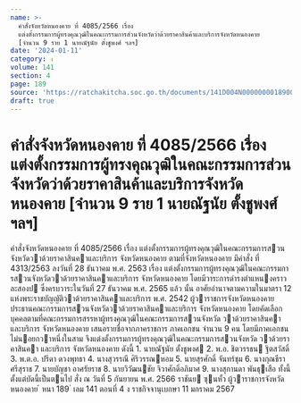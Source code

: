 ```yaml
---
name: >-
  คำสั่งจังหวัดหนองคาย ที่ 4085/2566 เรื่อง
  แต่งตั้งกรรมการผู้ทรงคุณวุฒิในคณะกรรมการส่วนจังหวัดว่าด้วยราคาสินค้าและบริการจังหวัดหนองคาย
  [จำนวน 9 ราย 1 นายณัฐนัย ตั้งชูพงศ์ ฯลฯ]
date: '2024-01-11'
category: ง
volume: 141
section: 4
page: 189
source: 'https://ratchakitcha.soc.go.th/documents/141D004N0000000018900.pdf'
draft: true
---
```


# คำสั่งจังหวัดหนองคาย ที่ 4085/2566 เรื่อง แต่งตั้งกรรมการผู้ทรงคุณวุฒิในคณะกรรมการส่วนจังหวัดว่าด้วยราคาสินค้าและบริการจังหวัดหนองคาย [จำนวน 9 ราย 1 นายณัฐนัย ตั้งชูพงศ์ ฯลฯ]

คําสั่งจังหวัดหนองคาย ที่ 4085/2566 เรื่อง แต่งตั้งกรรมการผู้ทรงคุณวุฒิในคณะกรรมการสวนจังหวัดวาด้วยราคาสินคาและบริการ จังหวัดหนองคาย ตามที่จังหวัดหนองคาย มีคําสั่ง ที่ 4313/2563 ลงวันที่ 28 ธันวาคม พ.ศ. 2563 เรื่อง แต่งตั้งกรรมการผู้ทรงคุณวุฒิในคณะกรรมการสวนจังหวัดวาด้วยราคาสินคาและบริการ จังหวัดหนองคาย โดยมีวาระการดํารงตําแหนงคราวละสองป ซึ่งครบวาระในวันที่ 27 ธันวาคม พ.ศ. 2565 แล้ว นั้น อาศัยอํานาจตามความในมาตรา 12 แห่งพระราชบัญญัติวาด้วยราคาสินคาและบริการ พ.ศ. 2542 ผู้วาราชการจังหวัดหนองคาย ประธานคณะกรรมการสวนจังหวัดวาด้วยราคาสินคาและบริการ จังหวัดหนองคาย โดยคัดเลือกบุคคลตามที่คณะกรรมการสรรหาผู้ทรงคุณวุฒิในคณะกรรมการสวนจังหวัด วาด้วยราคาสินคา และบริการ จังหวัดหนองคาย เสนอรายชื่อจากภาคราชการ ภาคเอกชน จํานวน 9 คน โดยมีภาคเอกชน ไม่นอยกวาหนึ่งในสาม จึงแต่งตั้งกรรมการผู้ทรงคุณวุฒิในคณะกรรมการสวนจังหวัด วาด้วยราคาสินคา และบริการ จังหวัดหนองคาย ดังนี้ 1. นายณัฐนัย ตั้งชูพงศ 2. พ.อ. ชิตวรรธน ฐิตสวัสดิ์ 3. พ.ต.อ. ปรีดา ดวงพุทธา 4. นางสุวรรณี ศิริวรรณหอม 5. นายสุรศักดิ์ จันทร์ชุม 6. นางกุณธีรา ศรีสุราช 7. นายบัญชา อาศรัยราช 8. นายวิวัฒนชัย จิวาศักดิ์อภิมาศ 9. นางสุกานดา พันธุเสือ ทั้งนี้ ตั้งแต่บัดนี้เป็นตนไป สั่ง ณ วันที่ 5 กันยายน พ.ศ. 2566 ราชันย ซุนหั้ว ผู้วาราชการจังหวัดหนองคาย ้ หนา 189 ่ เลม 141 ตอนที่ 4 ง ราชกิจจานุเบกษา 11 มกราคม 2567
